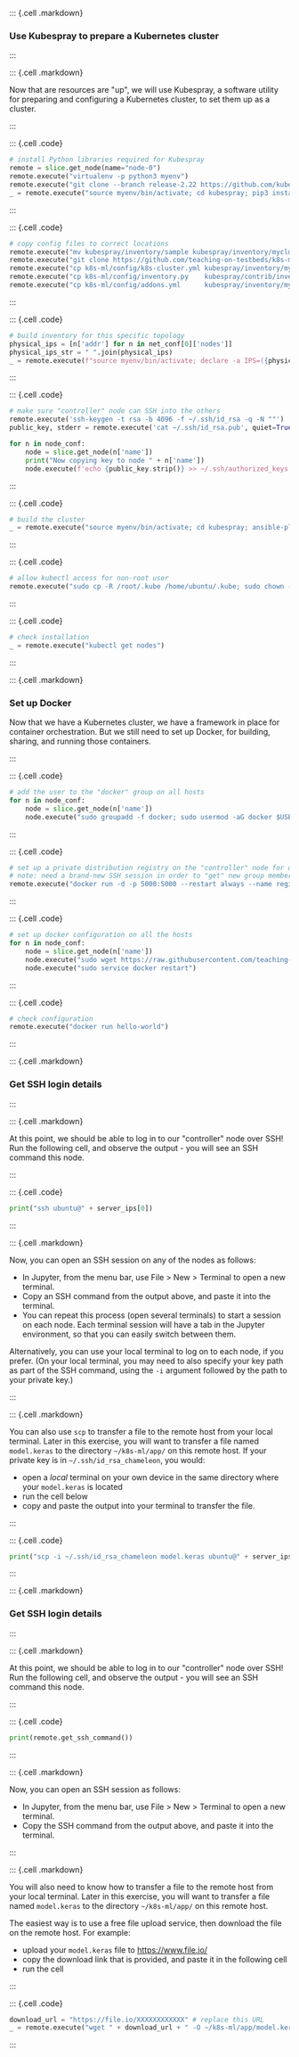 
::: {.cell .markdown}

### Use Kubespray to prepare a Kubernetes cluster

:::


::: {.cell .markdown}

Now that are resources are "up", we will use Kubespray, a software utility for preparing and configuring a Kubernetes cluster, to set them up as a cluster.

:::


::: {.cell .code}
```python
# install Python libraries required for Kubespray
remote = slice.get_node(name="node-0")
remote.execute("virtualenv -p python3 myenv")
remote.execute("git clone --branch release-2.22 https://github.com/kubernetes-sigs/kubespray.git")
_ = remote.execute("source myenv/bin/activate; cd kubespray; pip3 install -r requirements.txt")
```
:::

::: {.cell .code}
```python
# copy config files to correct locations
remote.execute("mv kubespray/inventory/sample kubespray/inventory/mycluster")
remote.execute("git clone https://github.com/teaching-on-testbeds/k8s-ml.git")
remote.execute("cp k8s-ml/config/k8s-cluster.yml kubespray/inventory/mycluster/group_vars/k8s_cluster/k8s-cluster.yml")
remote.execute("cp k8s-ml/config/inventory.py    kubespray/contrib/inventory_builder/inventory.py")
remote.execute("cp k8s-ml/config/addons.yml      kubespray/inventory/mycluster/group_vars/k8s_cluster/addons.yml")
```
:::

::: {.cell .code}
```python
# build inventory for this specific topology
physical_ips = [n['addr'] for n in net_conf[0]['nodes']]
physical_ips_str = " ".join(physical_ips)
_ = remote.execute(f"source myenv/bin/activate; declare -a IPS=({physical_ips_str});"+"cd kubespray; CONFIG_FILE=inventory/mycluster/hosts.yaml python3 contrib/inventory_builder/inventory.py ${IPS[@]}")

```
:::


::: {.cell .code}
```python
# make sure "controller" node can SSH into the others
remote.execute('ssh-keygen -t rsa -b 4096 -f ~/.ssh/id_rsa -q -N ""')
public_key, stderr = remote.execute('cat ~/.ssh/id_rsa.pub', quiet=True)

for n in node_conf:
    node = slice.get_node(n['name'])
    print("Now copying key to node " + n['name'])
    node.execute(f'echo {public_key.strip()} >> ~/.ssh/authorized_keys')
```
:::


::: {.cell .code}
```python
# build the cluster
_ = remote.execute("source myenv/bin/activate; cd kubespray; ansible-playbook -i inventory/mycluster/hosts.yaml  --become --become-user=root cluster.yml")
```
:::

::: {.cell .code}
```python
# allow kubectl access for non-root user
remote.execute("sudo cp -R /root/.kube /home/ubuntu/.kube; sudo chown -R ubuntu /home/ubuntu/.kube; sudo chgrp -R ubuntu /home/ubuntu/.kube")
```
:::

::: {.cell .code}
```python
# check installation
_ = remote.execute("kubectl get nodes")
```
:::


::: {.cell .markdown}

### Set up Docker

Now that we have a Kubernetes cluster, we have a framework in place for container orchestration. But we still need to set up Docker, for building, sharing, and running those containers.

:::

::: {.cell .code}
```python
# add the user to the "docker" group on all hosts
for n in node_conf:
    node = slice.get_node(n['name'])
    node.execute("sudo groupadd -f docker; sudo usermod -aG docker $USER")
```
:::


::: {.cell .code}
```python
# set up a private distribution registry on the "controller" node for distributing containers
# note: need a brand-new SSH session in order to "get" new group membership
remote.execute("docker run -d -p 5000:5000 --restart always --name registry registry:2")
```
:::

::: {.cell .code}
```python
# set up docker configuration on all the hosts
for n in node_conf:
    node = slice.get_node(n['name'])
    node.execute("sudo wget https://raw.githubusercontent.com/teaching-on-testbeds/k8s-ml/main/config/daemon.json -O /etc/docker/daemon.json")
    node.execute("sudo service docker restart")

```
:::


::: {.cell .code}
```python
# check configuration
remote.execute("docker run hello-world")
```
:::



::: {.cell .markdown}

### Get SSH login details

:::


::: {.cell .markdown}

At this point, we should be able to log in to our "controller" node over SSH! Run the following cell, and observe the output - you will see an SSH command this node.

:::


::: {.cell .code}
```python
print("ssh ubuntu@" + server_ips[0])
```
:::



::: {.cell .markdown}

Now, you can open an SSH session on any of the nodes as follows:

* In Jupyter, from the menu bar, use File > New > Terminal to open a new terminal.
* Copy an SSH command from the output above, and paste it into the terminal.
* You can repeat this process (open several terminals) to start a session on each node. Each terminal session will have a tab in the Jupyter environment, so that you can easily switch between them.

Alternatively, you can use your local terminal to log on to each node, if you prefer. (On your local terminal, you may need to also specify your key path as part of the SSH command, using the `-i` argument followed by the path to your private key.)

:::
     

::: {.cell .markdown}

You can also use `scp` to transfer a file to the remote host from your local terminal. Later in this exercise, you will want to transfer a file named `model.keras` to the directory `~/k8s-ml/app/` on this remote host. If your private key is in `~/.ssh/id_rsa_chameleon`, you would:

* open a *local* terminal on your own device in the same directory where your `model.keras` is located
* run the cell below
* copy and paste the output into your terminal to transfer the file.


:::
     
::: {.cell .code}
```python
print("scp -i ~/.ssh/id_rsa_chameleon model.keras ubuntu@" + server_ips[0] + ":~/k8s-ml/app/")
```
:::



::: {.cell .markdown}

### Get SSH login details

:::


::: {.cell .markdown}

At this point, we should be able to log in to our "controller" node over SSH! Run the following cell, and observe the output - you will see an SSH command this node.

:::


::: {.cell .code}
```python
print(remote.get_ssh_command())
```
:::



::: {.cell .markdown}

Now, you can open an SSH session as follows:

* In Jupyter, from the menu bar, use File > New > Terminal to open a new terminal.
* Copy the SSH command from the output above, and paste it into the terminal.

:::
     

::: {.cell .markdown}

You will also need to know how to transfer a file to the remote host from your local terminal. Later in this exercise, you will want to transfer a file named `model.keras` to the directory `~/k8s-ml/app/` on this remote host.

The easiest way is to use a free file upload service, then download the file on the remote host. For example:

* upload your `model.keras` file to https://www.file.io/
* copy the download link that is provided, and paste it in the following cell
* run the cell

:::
     
::: {.cell .code}
```python
download_url = "https://file.io/XXXXXXXXXXXX" # replace this URL
_ = remote.execute("wget " + download_url + " -O ~/k8s-ml/app/model.keras")
```
:::
